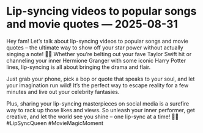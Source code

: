# Lip-syncing videos to popular songs and movie quotes — 2025-08-31

Hey fam! Let’s talk about lip-syncing videos to popular songs and movie quotes – the ultimate way to show off your star power without actually singing a note! 🎤💫 Whether you’re belting out your fave Taylor Swift hit or channeling your inner Hermione Granger with some iconic Harry Potter lines, lip-syncing is all about bringing the drama and flair.

Just grab your phone, pick a bop or quote that speaks to your soul, and let your imagination run wild! It’s the perfect way to escape reality for a few minutes and live out your celebrity fantasies.

Plus, sharing your lip-syncing masterpieces on social media is a surefire way to rack up those likes and views. So unleash your inner performer, get creative, and let the world see you shine – one lip-sync at a time! 💃🌟 #LipSyncQueen #MovieMagicMoment